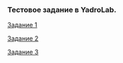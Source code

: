 ### Тестовое задание в YadroLab.

[Задание 1](https://github.com/SOTerec/YadroLab-testcase/tree/main/task-1)

[Задание 2](https://github.com/SOTerec/YadroLab-testcase/tree/main/task-2)

[Задание 3](https://github.com/SOTerec/YadroLab-testcase/tree/main/task-3)
